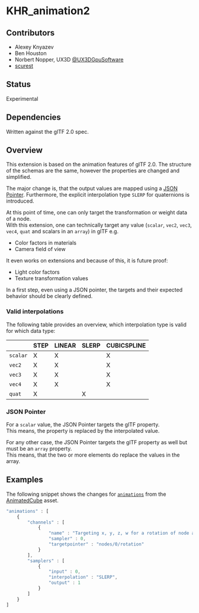 # KHR\_animation2

## Contributors

* Alexey Knyazev
* Ben Houston
* Norbert Nopper, UX3D [@UX3DGpuSoftware](https://twitter.com/UX3DGpuSoftware)  
* [scurest](https://github.com/scurest)  

## Status

Experimental

## Dependencies

Written against the glTF 2.0 spec.

## Overview

This extension is based on the animation features of glTF 2.0. The structure of the schemas are the same, however the properties are changed and simplified.  
  
The major change is, that the output values are mapped using a [JSON Pointer](https://datatracker.ietf.org/doc/html/rfc6901). Furthermore, the explicit interpolation type `SLERP` for quaternions is introduced.  
  
At this point of time, one can only target the transformation or weight data of a node.  
With this extension, one can technically target any value (`scalar`, `vec2`, `vec3`, `vec4`, `quat` and scalars in an `array`) in glTF e.g.

* Color factors in materials
* Camera field of view

It even works on extensions and because of this, it is future proof:

* Light color factors
* Texture transformation values

In a first step, even using a JSON pointer, the targets and their expected behavior should be clearly defined.  

### Valid interpolations

The following table provides an overview, which interpolation type is valid for which data type:  

|        |STEP|LINEAR|SLERP|CUBICSPLINE|
|--------|----|------|-----|-----------|
|`scalar`|X   |X     |     |X          |
|`vec2`  |X   |X     |     |X          |
|`vec3`  |X   |X     |     |X          |
|`vec4`  |X   |X     |     |X          |
|`quat`  |X   |      |X    |           |

### JSON Pointer

For a `scalar` value, the JSON Pointer targets the glTF property.  
This means, the property is replaced by the interpolated value.
  
For any other case, the JSON Pointer targets the glTF property as well but must be an `array` property.  
This means, that the two or more elements do replace the values in the array.  

## Examples

The following snippet shows the changes for [`animations`](https://github.com/KhronosGroup/glTF-Sample-Models/blob/master/2.0/AnimatedCube/glTF/AnimatedCube.gltf#L117) from the [AnimatedCube](https://github.com/KhronosGroup/glTF-Sample-Models/tree/master/2.0/AnimatedCube) asset.

```javascript
"animations" : [
    {
        "channels" : [
            {
                "name" : "Targeting x, y, z, w for a rotation of node at index 0."
                "sampler" : 0,
                "targetpointer" : "nodes/0/rotation"
            }
        ],
        "samplers" : [
            {
                "input" : 0,
                "interpolation" : "SLERP",
                "output" : 1
            }
        ]
    }
]
```
